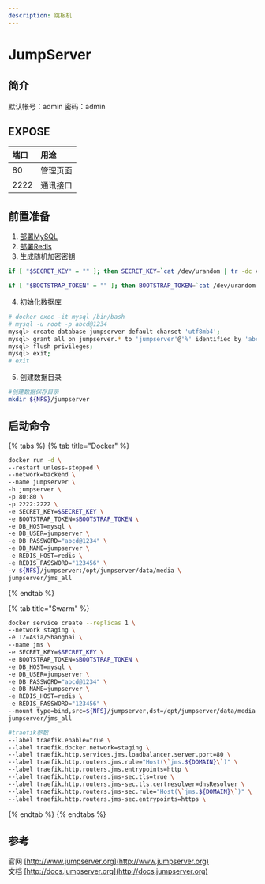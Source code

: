 ```yaml
---
description: 跳板机
---
```


# JumpServer

## 简介

默认帐号：admin 密码：admin

## EXPOSE

| 端口 | 用途 |
| :--- | :--- |
| 80 | 管理页面 |
| 2222 | 通讯接口 |



## 前置准备

1. [部署MySQL](../images-develop/database/mysql/)
2. [部署Redis](../images-develop/cache/redis.md)
3. 生成随机加密密钥

```bash
if [ "$SECRET_KEY" = "" ]; then SECRET_KEY=`cat /dev/urandom | tr -dc A-Za-z0-9 | head -c 50`; echo "SECRET_KEY=$SECRET_KEY" >> ~/.bashrc; echo $SECRET_KEY; else echo $SECRET_KEY; fi

if [ "$BOOTSTRAP_TOKEN" = "" ]; then BOOTSTRAP_TOKEN=`cat /dev/urandom | tr -dc A-Za-z0-9 | head -c 16`; echo "BOOTSTRAP_TOKEN=$BOOTSTRAP_TOKEN" >> ~/.bashrc; echo $BOOTSTRAP_TOKEN; else echo $BOOTSTRAP_TOKEN; fi
```

4. 初始化数据库

```bash
# docker exec -it mysql /bin/bash
# mysql -u root -p abcd@1234
mysql> create database jumpserver default charset 'utf8mb4';
mysql> grant all on jumpserver.* to 'jumpserver'@'%' identified by 'abcd@1234';
mysql> flush privileges;
mysql> exit;
# exit
```

5. 创建数据目录

```bash
#创建数据保存目录
mkdir ${NFS}/jumpserver
```

## 启动命令

{% tabs %}
{% tab title="Docker" %}
```bash
docker run -d \
--restart unless-stopped \
--network=backend \
--name jumpserver \
-h jumpserver \
-p 80:80 \
-p 2222:2222 \
-e SECRET_KEY=$SECRET_KEY \
-e BOOTSTRAP_TOKEN=$BOOTSTRAP_TOKEN \
-e DB_HOST=mysql \
-e DB_USER=jumpserver \
-e DB_PASSWORD="abcd@1234" \
-e DB_NAME=jumpserver \
-e REDIS_HOST=redis \
-e REDIS_PASSWORD="123456" \
-v ${NFS}/jumpserver:/opt/jumpserver/data/media \
jumpserver/jms_all
```
{% endtab %}

{% tab title="Swarm" %}
```bash
docker service create --replicas 1 \
--network staging \
-e TZ=Asia/Shanghai \
--name jms \
-e SECRET_KEY=$SECRET_KEY \
-e BOOTSTRAP_TOKEN=$BOOTSTRAP_TOKEN \
-e DB_HOST=mysql \
-e DB_USER=jumpserver \
-e DB_PASSWORD="abcd@1234" \
-e DB_NAME=jumpserver \
-e REDIS_HOST=redis \
-e REDIS_PASSWORD="123456" \
--mount type=bind,src=${NFS}/jumpserver,dst=/opt/jumpserver/data/media \
jumpserver/jms_all

#traefik参数
--label traefik.enable=true \
--label traefik.docker.network=staging \
--label traefik.http.services.jms.loadbalancer.server.port=80 \
--label traefik.http.routers.jms.rule="Host(\`jms.${DOMAIN}\`)" \
--label traefik.http.routers.jms.entrypoints=http \
--label traefik.http.routers.jms-sec.tls=true \
--label traefik.http.routers.jms-sec.tls.certresolver=dnsResolver \
--label traefik.http.routers.jms-sec.rule="Host(\`jms.${DOMAIN}\`)" \
--label traefik.http.routers.jms-sec.entrypoints=https \
```
{% endtab %}
{% endtabs %}



## 参考

官网 [http://www.jumpserver.org](http://www.jumpserver.org)   
文档 [http://docs.jumpserver.org](http://docs.jumpserver.org)

